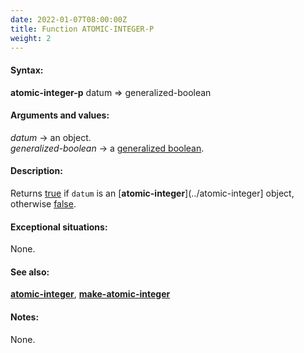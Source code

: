```yaml
---
date: 2022-01-07T08:00:00Z
title: Function ATOMIC-INTEGER-P
weight: 2
---
```


#### Syntax:

**atomic-integer-p** datum => generalized-boolean

#### Arguments and values:

*datum* -> an object.\
*generalized-boolean* -> a [generalized
boolean](http://www.lispworks.com/documentation/HyperSpec/Body/26_glo_g.htm#generalized_boolean).

#### Description:

Returns
[true](http://www.lispworks.com/documentation/HyperSpec/Body/26_glo_t.htm#true)
if `datum` is an [**atomic-integer**](../atomic-integer] object,
otherwise
[false](http://www.lispworks.com/documentation/HyperSpec/Body/26_glo_f.htm#false).

#### Exceptional situations:

None.

#### See also:

[**atomic-integer**](../atomic-integer),
[**make-atomic-integer**](../make-atomic-integer)

#### Notes:

None.
